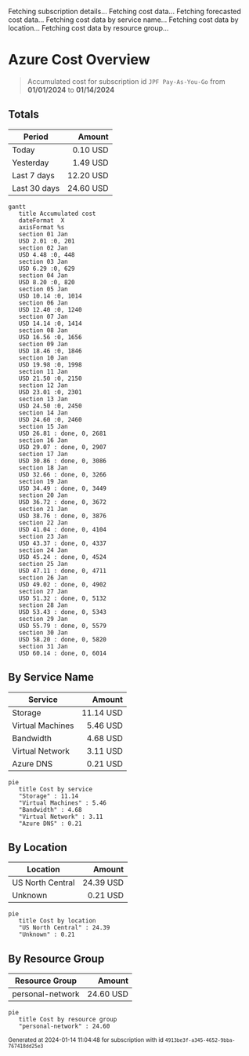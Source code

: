 Fetching subscription details...
Fetching cost data...
Fetching forecasted cost data...
Fetching cost data by service name...
Fetching cost data by location...
Fetching cost data by resource group...
# Azure Cost Overview

> Accumulated cost for subscription id `JPF Pay-As-You-Go` from **01/01/2024** to **01/14/2024**

## Totals

|Period|Amount|
|---|---:|
|Today|0.10 USD|
|Yesterday|1.49 USD|
|Last 7 days|12.20 USD|
|Last 30 days|24.60 USD|

```mermaid
gantt
   title Accumulated cost
   dateFormat  X
   axisFormat %s
   section 01 Jan
   USD 2.01 :0, 201
   section 02 Jan
   USD 4.48 :0, 448
   section 03 Jan
   USD 6.29 :0, 629
   section 04 Jan
   USD 8.20 :0, 820
   section 05 Jan
   USD 10.14 :0, 1014
   section 06 Jan
   USD 12.40 :0, 1240
   section 07 Jan
   USD 14.14 :0, 1414
   section 08 Jan
   USD 16.56 :0, 1656
   section 09 Jan
   USD 18.46 :0, 1846
   section 10 Jan
   USD 19.98 :0, 1998
   section 11 Jan
   USD 21.50 :0, 2150
   section 12 Jan
   USD 23.01 :0, 2301
   section 13 Jan
   USD 24.50 :0, 2450
   section 14 Jan
   USD 24.60 :0, 2460
   section 15 Jan
   USD 26.81 : done, 0, 2681
   section 16 Jan
   USD 29.07 : done, 0, 2907
   section 17 Jan
   USD 30.86 : done, 0, 3086
   section 18 Jan
   USD 32.66 : done, 0, 3266
   section 19 Jan
   USD 34.49 : done, 0, 3449
   section 20 Jan
   USD 36.72 : done, 0, 3672
   section 21 Jan
   USD 38.76 : done, 0, 3876
   section 22 Jan
   USD 41.04 : done, 0, 4104
   section 23 Jan
   USD 43.37 : done, 0, 4337
   section 24 Jan
   USD 45.24 : done, 0, 4524
   section 25 Jan
   USD 47.11 : done, 0, 4711
   section 26 Jan
   USD 49.02 : done, 0, 4902
   section 27 Jan
   USD 51.32 : done, 0, 5132
   section 28 Jan
   USD 53.43 : done, 0, 5343
   section 29 Jan
   USD 55.79 : done, 0, 5579
   section 30 Jan
   USD 58.20 : done, 0, 5820
   section 31 Jan
   USD 60.14 : done, 0, 6014
```

## By Service Name

|Service|Amount|
|---|---:|
|Storage|11.14 USD|
|Virtual Machines|5.46 USD|
|Bandwidth|4.68 USD|
|Virtual Network|3.11 USD|
|Azure DNS|0.21 USD|

```mermaid
pie
   title Cost by service
   "Storage" : 11.14
   "Virtual Machines" : 5.46
   "Bandwidth" : 4.68
   "Virtual Network" : 3.11
   "Azure DNS" : 0.21
```

## By Location

|Location|Amount|
|---|---:|
|US North Central|24.39 USD|
|Unknown|0.21 USD|

```mermaid
pie
   title Cost by location
   "US North Central" : 24.39
   "Unknown" : 0.21
```

## By Resource Group

|Resource Group|Amount|
|---|---:|
|personal-network|24.60 USD|

```mermaid
pie
   title Cost by resource group
   "personal-network" : 24.60
```

<sup>Generated at 2024-01-14 11:04:48 for subscription with id `4913be3f-a345-4652-9bba-767418dd25e3`</sup>
